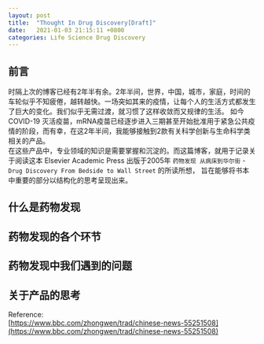 ```yaml
---
layout: post
title:  "Thought In Drug Discovery[Draft]"
date:   2021-01-03 21:15:11 +0800
categories: Life Science Drug Discovery
---
```


## 前言
时隔上次的博客已经有2年半有余。2年半间，世界，中国，城市，家庭，时间的车轮似乎不知疲倦，越转越快。一场突如其来的疫情，让每个人的生活方式都发生了巨大的变化。我们似乎无需过渡，就习惯了这样收敛而又规律的生活。
如今 COVID-19 灭活疫苗，mRNA疫苗已经逐步进入三期甚至开始批准用于紧急公共疫情的阶段，而有幸，在这2年半间，我能够接触到2款有关科学创新与生命科学类相关的产品。  
在这些产品中，专业领域的知识是需要掌握和沉淀的。而这篇博客，就用于记录关于阅读这本 Elsevier Academic Press 出版于2005年 `药物发现 从病床到华尔街` - `Drug Discovery From Bedside to Wall Street` 的所读所想，
旨在能够将书本中重要的部分以结构化的思考呈现出来。

## 什么是药物发现

## 药物发现的各个环节

## 药物发现中我们遇到的问题

## 关于产品的思考


Reference:  
[https://www.bbc.com/zhongwen/trad/chinese-news-55251508](https://www.bbc.com/zhongwen/trad/chinese-news-55251508)
